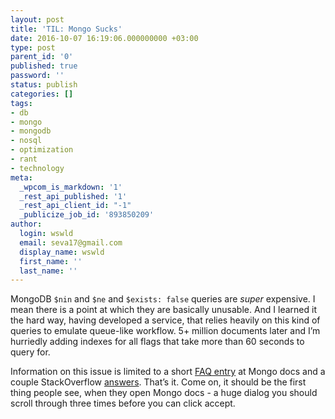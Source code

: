 ```yaml
---
layout: post
title: 'TIL: Mongo Sucks'
date: 2016-10-07 16:19:06.000000000 +03:00
type: post
parent_id: '0'
published: true
password: ''
status: publish
categories: []
tags:
- db
- mongo
- mongodb
- nosql
- optimization
- rant
- technology
meta:
  _wpcom_is_markdown: '1'
  _rest_api_published: '1'
  _rest_api_client_id: "-1"
  _publicize_job_id: '893850209'
author:
  login: wswld
  email: seva17@gmail.com
  display_name: wswld
  first_name: ''
  last_name: ''
---
```


MongoDB `$nin` and `$ne` and `$exists: false` queries are *super* expensive. I 
mean there is a point at which they are basically unusable. And I learned it 
the hard way, having developed a service, that relies heavily on this kind of 
queries to emulate queue-like workflow. 5+ million documents later and I’m 
hurriedly adding indexes for all flags that take more than 60 seconds to query 
for.

Information on this issue is limited to a short [FAQ entry](http://t.umblr.com/redirect?z=https%3A%2F%2Fdocs.mongodb.com%2Fv3.0%2Ffaq%2Findexes%2F%23using-ne-and-nin-in-a-query-is-slow-why&t=MTFiMDQ2MDBhNjhhYTc4YjZmMzk1MWU1YzhjZmVjODZiOGMxNTkwOCwxaGNFWlBCYw%3D%3D&b=t%3Aco8q4pQsR0pkOuSy1frx2w&m=1) at Mongo docs and a couple StackOverflow [
answers](http://t.umblr.com/redirect?z=http%3A%2F%2Fstackoverflow.com%2Fa%2F22639468&t=MDhjODlmOTY2MTY3NmQwYTdlYjczNmVlY2RjZWI4ZTM3NmJhOWJhNSwxaGNFWlBCYw%3D%3D&b=t%3Aco8q4pQsR0pkOuSy1frx2w&m=1). That’s it. Come on, it should be the first 
thing people see, when they open Mongo docs - a huge dialog you should scroll 
through three times before you can click accept.
